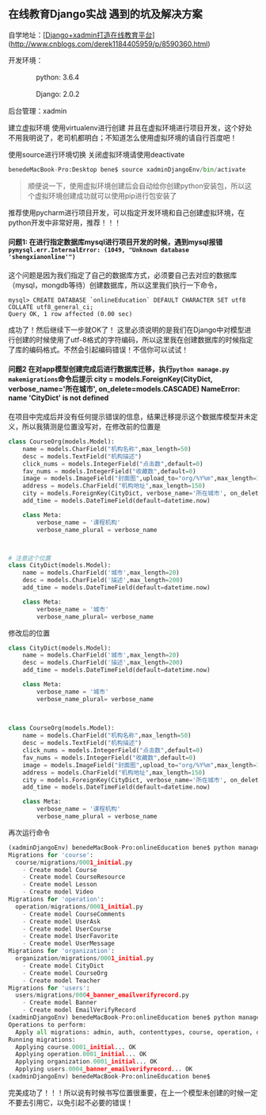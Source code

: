 ## 在线教育Django实战 遇到的坑及解决方案

自学地址：[[Django+xadmin打造在线教育平台](http://www.cnblogs.com/derek1184405959/p/8590360.html)](http://www.cnblogs.com/derek1184405959/p/8590360.html)



开发环境：

　　　　python:  3.6.4

　　　　Django: 2.0.2

后台管理：xadmin



建立虚拟环境 使用virtualenv进行创建 并且在虚拟环境进行项目开发，这个好处不用我明说了，老司机都明白；不知道怎么使用虚拟环境的请自行百度吧！



使用source进行环境切换  关闭虚拟环境请使用deactivate

```python
benedeMacBook-Pro:Desktop bene$ source xadminDjangoEnv/bin/activate
```

> 顺便说一下，使用虚拟环境创建后会自动给你创建python安装包，所以这个虚拟环境创建成功就可以使用pip进行包安装了

推荐使用pycharm进行项目开发，可以指定开发环境和自己创建虚拟环境，在python开发中非常好用，推荐！！！



#### 问题1: 在进行指定数据库mysql进行项目开发的时候，遇到mysql报错`pymysql.err.InternalError: (1049, "Unknown database 'shengxianonline'")`

这个问题是因为我们指定了自己的数据库方式，必须要自己去对应的数据库（mysql，mongdb等待）创建数据库，所以这里我们执行一下命令，

```mysql
mysql> CREATE DATABASE `onlineEducation` DEFAULT CHARACTER SET utf8 COLLATE utf8_general_ci;
Query OK, 1 row affected (0.00 sec)
```

成功了！然后继续下一步就OK了！ 这里必须说明的是我们在Django中对模型进行创建的时候使用了utf-8格式的字符编码，所以这里我在创建数据库的时候指定了库的编码格式。不然会引起编码错误！不信你可以试试！



#### 问题2	在对app模型创建完成后进行数据库迁移，执行`python manage.py makemigrations`命令后提示   city = models.ForeignKey(CityDict, verbose_name='所在城市', on_delete=models.CASCADE)  NameError: name 'CityDict' is not defined

在项目中完成后并没有任何提示错误的信息，结果迁移提示这个数据库模型并未定义，所以我猜测是位置没写对，在修改前的位置是

```python 
class CourseOrg(models.Model):
    name = models.CharField("机构名称",max_length=50)
    desc = models.TextField("机构描述")
    click_nums = models.IntegerField("点击数",default=0)
    fav_nums = models.IntegerField("收藏数",default=0)
    image = models.ImageField("封面图",upload_to="org/%Y%m",max_length=100)
    address = models.CharField("机构地址",max_length=150)
    city = models.ForeignKey(CityDict, verbose_name='所在城市', on_delete=models.CASCADE)
    add_time = models.DateTimeField(default=datetime.now)

    class Meta:
        verbose_name = '课程机构'
        verbose_name_plural = verbose_name



# 注意这个位置
class CityDict(models.Model):
    name = models.CharField('城市',max_length=20)
    desc = models.CharField('描述',max_length=200)
    add_time = models.DateTimeField(default=datetime.now)

    class Meta:
        verbose_name = '城市'
        verbose_name_plural= verbose_name
```

修改后的位置

```python
class CityDict(models.Model):
    name = models.CharField('城市',max_length=20)
    desc = models.CharField('描述',max_length=200)
    add_time = models.DateTimeField(default=datetime.now)

    class Meta:
        verbose_name = '城市'
        verbose_name_plural= verbose_name
        
        

class CourseOrg(models.Model):
    name = models.CharField("机构名称",max_length=50)
    desc = models.TextField("机构描述")
    click_nums = models.IntegerField("点击数",default=0)
    fav_nums = models.IntegerField("收藏数",default=0)
    image = models.ImageField("封面图",upload_to="org/%Y%m",max_length=100)
    address = models.CharField("机构地址",max_length=150)
    city = models.ForeignKey(CityDict, verbose_name='所在城市', on_delete=models.CASCADE)
    add_time = models.DateTimeField(default=datetime.now)

    class Meta:
        verbose_name = '课程机构'
        verbose_name_plural = verbose_name
```

再次运行命令

```python
(xadminDjangoEnv) benedeMacBook-Pro:onlineEducation bene$ python manage.py makemigrations
Migrations for 'course':
  course/migrations/0001_initial.py
    - Create model Course
    - Create model CourseResource
    - Create model Lesson
    - Create model Video
Migrations for 'operation':
  operation/migrations/0001_initial.py
    - Create model CourseComments
    - Create model UserAsk
    - Create model UserCourse
    - Create model UserFavorite
    - Create model UserMessage
Migrations for 'organization':
  organization/migrations/0001_initial.py
    - Create model CityDict
    - Create model CourseOrg
    - Create model Teacher
Migrations for 'users':
  users/migrations/0004_banner_emailverifyrecord.py
    - Create model Banner
    - Create model EmailVerifyRecord
(xadminDjangoEnv) benedeMacBook-Pro:onlineEducation bene$ python manage.py migrate
Operations to perform:
  Apply all migrations: admin, auth, contenttypes, course, operation, organization, sessions, users
Running migrations:
  Applying course.0001_initial... OK
  Applying operation.0001_initial... OK
  Applying organization.0001_initial... OK
  Applying users.0004_banner_emailverifyrecord... OK
(xadminDjangoEnv) benedeMacBook-Pro:onlineEducation bene$ 
```

完美成功了！！！所以说有时候书写位置很重要，在上一个模型未创建的时候一定不要去引用它，以免引起不必要的错误！